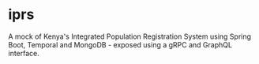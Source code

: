# iprs
A mock of Kenya's Integrated Population Registration System using Spring Boot, Temporal and MongoDB - exposed using a gRPC and GraphQL interface.
